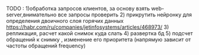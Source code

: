 TODO : 
1)обработка запросов клиентов, за основу взять web-server,внимательно все запросы проверить
2) прикрутить нейронку для определения двоичного слоя горячих данных https://habr.com/ru/companies/jetinfosystems/articles/468973/
3) репликация, расчет какой снимок куда слать
4) развертка бд
5) подсчет обращений к снимку , изменение его приоритета (напрямую зависит от частоты обращений frequency)